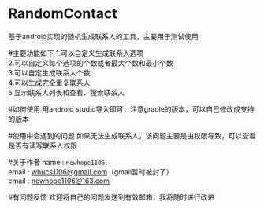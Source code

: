 RandomContact
=============

基于android实现的随机生成联系人的工具，主要用于测试使用

#主要功能如下
1.可以自定义生成联系人选项<br />
2.可以自定义每个选项的个数或者最大个数和最小个数<br />
3.可以自定生成联系人个数<br />
4.可以生成完全重复联系人<br />
5.显示联系人列表和查看、搜索联系人

#如何使用
用android studio导入即可，注意gradle的版本，可以自己修改成支持的版本

#使用中会遇到的问题
如果无法生成联系人，该问题主要是由权限导致，可以查看是否有读写联系人权限

#关于作者
name : `newhope1106`<br />
email : whucs1106@gmail.com（gmail暂时被封了）<br />
email : newhope1106@163.com

#有问题反馈
欢迎将自己的问题发送到有效邮箱，我将随时进行改进
